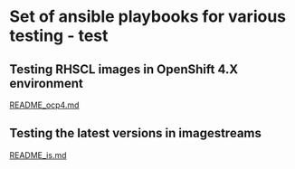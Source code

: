 # Set of ansible playbooks for various testing - test

## Testing RHSCL images in OpenShift 4.X environment

[README_ocp4.md](./README_ocp4.md)

## Testing the latest versions in imagestreams

[README_is.md](./README_is.md)
